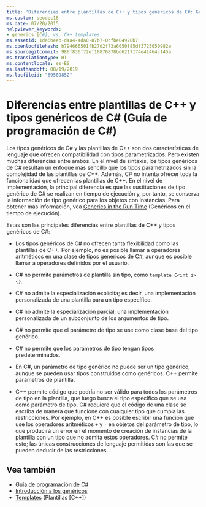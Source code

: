 ```yaml
---
title: 'Diferencias entre plantillas de C++ y tipos genéricos de C#: Guía de programación de C#'
ms.custom: seodec18
ms.date: 07/20/2015
helpviewer_keywords:
- generics [C#], vs. C++ templates
ms.assetid: 1da6beeb-d4a4-4da0-87b7-0cfbe04920b7
ms.openlocfilehash: b794666501fb27d2f73a6050f85df3725050982e
ms.sourcegitcommit: 986f836f72ef10876878bd6217174e41464c145a
ms.translationtype: HT
ms.contentlocale: es-ES
ms.lasthandoff: 08/19/2019
ms.locfileid: "69589852"
---
```

# <a name="differences-between-c-templates-and-c-generics-c-programming-guide"></a>Diferencias entre plantillas de C++ y tipos genéricos de C# (Guía de programación de C#)
Los tipos genéricos de C# y las plantillas de C++ son dos características de lenguaje que ofrecen compatibilidad con tipos parametrizados. Pero existen muchas diferencias entre ambos. En el nivel de sintaxis, los tipos genéricos de C# resultan un enfoque más sencillo que los tipos parametrizados sin la complejidad de las plantillas de C++. Además, C# no intenta ofrecer toda la funcionalidad que ofrecen las plantillas de C++. En el nivel de implementación, la principal diferencia es que las sustituciones de tipo genérico de C# se realizan en tiempo de ejecución y, por tanto, se conserva la información de tipo genérico para los objetos con instancias. Para obtener más información, vea [Generics in the Run Time](./generics-in-the-run-time.md) (Genéricos en el tiempo de ejecución).  
  
 Estas son las principales diferencias entre plantillas de C++ y tipos genéricos de C#:  
  
- Los tipos genéricos de C# no ofrecen tanta flexibilidad como las plantillas de C++. Por ejemplo, no es posible llamar a operadores aritméticos en una clase de tipos genéricos de C#, aunque es posible llamar a operadores definidos por el usuario.  
  
- C# no permite parámetros de plantilla sin tipo, como `template C<int i> {}`.  
  
- C# no admite la especialización explícita; es decir, una implementación personalizada de una plantilla para un tipo específico.  
  
- C# no admite la especialización parcial: una implementación personalizada de un subconjunto de los argumentos de tipo.  
  
- C# no permite que el parámetro de tipo se use como clase base del tipo genérico.  
  
- C# no permite que los parámetros de tipo tengan tipos predeterminados.  
  
- En C#, un parámetro de tipo genérico no puede ser un tipo genérico, aunque se pueden usar tipos construidos como genéricos. C++ permite parámetros de plantilla.  
  
- C++ permite código que podría no ser válido para todos los parámetros de tipo en la plantilla, que luego busca el tipo específico que se usa como parámetro de tipo. C# requiere que el código de una clase se escriba de manera que funcione con cualquier tipo que cumpla las restricciones. Por ejemplo, en C++ es posible escribir una función que use los operadores aritméticos `+` y `-` en objetos del parámetro de tipo, lo que producirá un error en el momento de creación de instancias de la plantilla con un tipo que no admita estos operadores. C# no permite esto; las únicas construcciones de lenguaje permitidas son las que se pueden deducir de las restricciones.  
  
## <a name="see-also"></a>Vea también

- [Guía de programación de C#](../index.md)
- [Introducción a los genéricos](./index.md)
- [Templates](/cpp/cpp/templates-cpp) (Plantillas [C++])
